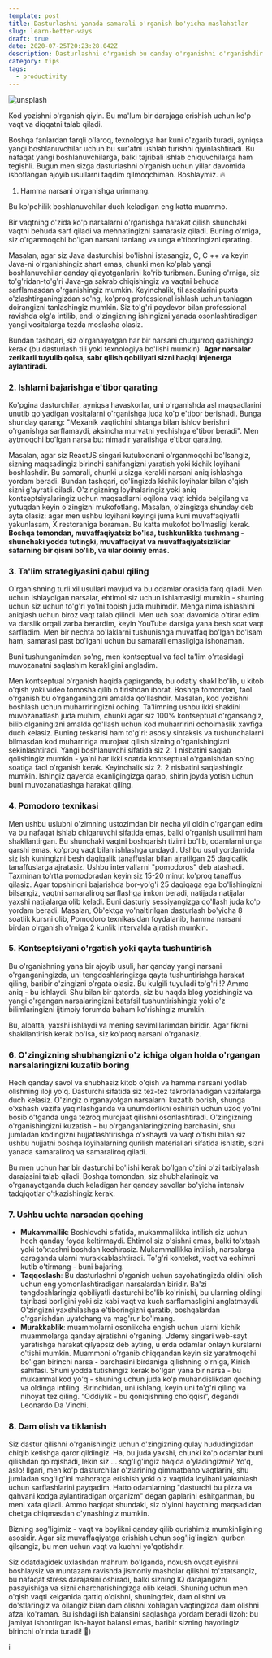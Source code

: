 ```yaml
---
template: post
title: Dasturlashni yanada samarali o'rganish bo'yicha maslahatlar
slug: learn-better-ways
draft: true
date: 2020-07-25T20:23:28.042Z
description: Dasturlashni o'rganish bu qanday o'rganishni o'rganishdir
category: tips
tags:
  - productivity
---
```

![unsplash](/media/jefferson-santos-9socnyqmkzi-unsplash.jpg "unsplash")

Kod yozishni o'rganish qiyin. Bu ma'lum bir darajaga erishish uchun ko'p vaqt va diqqatni talab qiladi.

Boshqa fanlardan farqli o'laroq, texnologiya har kuni o'zgarib turadi, ayniqsa yangi boshlanuvchilar uchun bu sur'atni ushlab turishni qiyinlashtiradi. Bu nafaqat yangi boshlanuvchilarga, balki tajribali ishlab chiquvchilarga ham tegishli. Bugun men sizga dasturlashni o'rganish uchun yillar davomida isbotlangan ajoyib usullarni taqdim qilmoqchiman. Boshlaymiz. 🔥

1. Hamma narsani o'rganishga urinmang.

Bu ko'pchilik boshlanuvchilar duch keladigan eng katta muammo. 

Bir vaqtning o'zida ko'p narsalarni o'rganishga harakat qilish shunchaki vaqtni behuda sarf qiladi va mehnatingizni samarasiz qiladi. Buning o'rniga, siz o'rganmoqchi bo'lgan narsani tanlang va unga e'tiboringizni qarating.

Masalan, agar siz Java dasturchisi bo'lishni istasangiz, C, C ++ va keyin Java-ni o'rganishingiz shart emas, chunki men ko'plab yangi boshlanuvchilar qanday qilayotganlarini ko'rib turibman. Buning o'rniga, siz to'g'ridan-to'g'ri Java-ga sakrab chiqishingiz va vaqtni behuda sarflamasdan o'rganishingiz mumkin. Keyinchalik, til asoslarini puxta o'zlashtirganingizdan so'ng, ko'proq professional ishlash uchun tanlagan doirangizni tanlashingiz mumkin. Siz to'g'ri poydevor bilan professional ravishda olg'a intilib, endi o'zingizning ishingizni yanada osonlashtiradigan yangi vositalarga tezda moslasha olasiz.

Bundan tashqari, siz o'rganayotgan har bir narsani chuqurroq qazishingiz kerak (bu dasturlash tili yoki texnologiya bo'lishi mumkin). **Agar narsalar zerikarli tuyulib qolsa, sabr qilish qobiliyati sizni haqiqi injenerga aylantiradi.**

### **2.** Ishlarni bajarishga e'tibor qarating

Ko'pgina dasturchilar, ayniqsa havaskorlar, uni o'rganishda asl maqsadlarini unutib qo'yadigan vositalarni o'rganishga juda ko'p e'tibor berishadi. Bunga shunday qarang: "Mexanik vaqtichini shtanga bilan ishlov berishni o'rganishga sarflamaydi, aksincha murvatni yechishga e'tibor beradi". Men aytmoqchi bo'lgan narsa bu: nimadir yaratishga e'tibor qarating.

Masalan, agar siz ReactJS singari kutubxonani o'rganmoqchi bo'lsangiz, sizning maqsadingiz birinchi sahifangizni yaratish yoki kichik loyihani boshlashdir. Bu samarali, chunki u sizga kerakli narsani aniq ishlashga yordam beradi. Bundan tashqari, qo'lingizda kichik loyihalar bilan o'qish sizni g'ayratli qiladi. O'zingizning loyihalaringiz yoki aniq kontseptsiyalaringiz uchun maqsadlarni oqilona vaqt ichida belgilang va yutuqdan keyin o'zingizni mukofotlang. Masalan, o'zingizga shunday deb ayta olasiz: agar men ushbu loyihani keyingi juma kuni muvaffaqiyatli yakunlasam, X restoraniga boraman. Bu katta mukofot bo'lmasligi kerak. **Boshqa tomondan, muvaffaqiyatsiz bo'lsa, tushkunlikka tushmang - shunchaki yodda tutingki, muvaffaqiyat va muvaffaqiyatsizliklar safarning bir qismi bo'lib, va ular doimiy emas.**

### 3. Ta'lim strategiyasini qabul qiling

O'rganishning turli xil usullari mavjud va bu odamlar orasida farq qiladi. Men uchun ishlaydigan narsalar, ehtimol siz uchun ishlamasligi mumkin - shuning uchun siz uchun to'g'ri yo'lni topish juda muhimdir. Menga nima ishlashini aniqlash uchun biroz vaqt talab qilindi. Men uch soat davomida o'tirar edim va darslik orqali zarba berardim, keyin YouTube darsiga yana besh soat vaqt sarfladim. Men bir nechta bo'laklarni tushunishga muvaffaq bo'lgan bo'lsam ham, samarasi past bo'lgani uchun bu samarali emasligiga ishonaman.

Buni tushunganimdan so'ng, men kontseptual va faol ta'lim o'rtasidagi muvozanatni saqlashim kerakligini angladim.

Men kontseptual o'rganish haqida gapirganda, bu odatiy shakl bo'lib, u kitob o'qish yoki video tomosha qilib o'tirishdan iborat. Boshqa tomondan, faol o'rganish bu o'rganganingizni amalda qo'llashdir. Masalan, kod yozishni boshlash uchun muharriringizni oching. Ta'limning ushbu ikki shaklini muvozanatlash juda muhim, chunki agar siz 100% kontseptual o'rgansangiz, bilib olganingizni amalda qo'llash uchun kod muharririni ocholmaslik xavfiga duch kelasiz. Buning teskarisi ham to'g'ri: asosiy sintaksis va tushunchalarni bilmasdan kod muharririga murojaat qilish sizning o'rganishingizni sekinlashtiradi. Yangi boshlanuvchi sifatida siz 2: 1 nisbatini saqlab qolishingiz mumkin - ya'ni har ikki soatda kontseptual o'rganishdan so'ng soatiga faol o'rganish kerak. Keyinchalik siz 2: 2 nisbatini saqlashingiz mumkin. Ishingiz qayerda ekanligingizga qarab, shirin joyda yotish uchun buni muvozanatlashga harakat qiling.

### 4. Pomodoro texnikasi

Men ushbu uslubni o'zimning ustozimdan bir necha yil oldin o'rgangan edim va bu nafaqat ishlab chiqaruvchi sifatida emas, balki o'rganish usulimni ham shakllantirgan. Bu shunchaki vaqtni boshqarish tizimi bo'lib, odamlarni unga qarshi emas, ko'proq vaqt bilan ishlashga undaydi. Ushbu usul yordamida siz ish kuningizni besh daqiqalik tanaffuslar bilan ajratilgan 25 daqiqalik tanaffuslarga ajratasiz. Ushbu intervallarni "pomodoros" deb atashadi. Taxminan to'rtta pomodoradan keyin siz 15-20 minut ko'proq tanaffus qilasiz. Agar topshiriqni bajarishda bor-yo'g'i 25 daqiqaga ega bo'lishingizni bilsangiz, vaqtni samaraliroq sarflashga imkon beradi, natijada natijalar yaxshi natijalarga olib keladi. Buni dasturiy sessiyangizga qo'llash juda ko'p yordam beradi. Masalan, Ob'ektga yo'naltirilgan dasturlash bo'yicha 8 soatlik kursni olib, Pomodoro texnikasidan foydalanib, hamma narsani birdan o'rganish o'rniga 2 kunlik intervalda ajratish mumkin.

### 5. Kontseptsiyani o'rgatish yoki qayta tushuntirish

Bu o'rganishning yana bir ajoyib usuli, har qanday yangi narsani o'rganganingizda, uni tengdoshlaringizga qayta tushuntirishga harakat qiling, baribir o'zingizni o'rgata olasiz. Bu kulgili tuyuladi to'g'ri !? Ammo aniq - bu ishlaydi. Shu bilan bir qatorda, siz bu haqda blog yozishingiz va yangi o'rgangan narsalaringizni batafsil tushuntirishingiz yoki o'z bilimlaringizni ijtimoiy forumda baham ko'rishingiz mumkin.

Bu, albatta, yaxshi ishlaydi va mening sevimlilarimdan biridir. Agar fikrni shakllantirish kerak bo'lsa, siz ko'proq narsani o'rganasiz.

### 6. O'zingizning shubhangizni o'z ichiga olgan holda o'rgangan narsalaringizni kuzatib boring

Hech qanday savol va shubhasiz kitob o'qish va hamma narsani yodlab olishning iloji yo'q. Dasturchi sifatida siz tez-tez takrorlanadigan vazifalarga duch kelasiz. O'zingiz o'rganayotgan narsalarni kuzatib borish, shunga o'xshash vazifa yaqinlashganda va unumdorlikni oshirish uchun uzoq yo'lni bosib o'tganda unga tezroq murojaat qilishni osonlashtiradi. O'zingizning o'rganishingizni kuzatish - bu o'rganganlaringizning barchasini, shu jumladan kodingizni hujjatlashtirishga o'xshaydi va vaqt o'tishi bilan siz ushbu hujjatni boshqa loyihalarning qurilish materiallari sifatida ishlatib, sizni yanada samaraliroq va samaraliroq qiladi.

Bu men uchun har bir dasturchi bo'lishi kerak bo'lgan o'zini o'zi tarbiyalash darajasini talab qiladi. Boshqa tomondan, siz shubhalaringiz va o'rganayotganda duch keladigan har qanday savollar bo'yicha intensiv tadqiqotlar o'tkazishingiz kerak.

### 7. Ushbu uchta narsadan qoching

* **Mukammallik**: Boshlovchi sifatida, mukammallikka intilish siz uchun hech qanday foyda keltirmaydi. Ehtimol siz o'sishni emas, balki to'xtash yoki to'xtashni boshdan kechirasiz. Mukammallikka intilish, narsalarga qaraganda ularni murakkablashtiradi. To'g'ri kontekst, vaqt va echimni kutib o'tirmang - buni bajaring.
* **Taqqoslash**: Bu dasturlashni o'rganish uchun sayohatingizda oldini olish uchun eng yomonlashtiradigan narsalardan biridir. Ba'zi tengdoshlaringiz qobiliyatli dasturchi bo'lib ko'rinishi, bu ularning oldingi tajribasi borligini yoki siz kabi vaqt va kuch sarflamasligini anglatmaydi. O'zingizni yaxshilashga e'tiboringizni qaratib, boshqalardan o'rganishdan uyatchang va mag'rur bo'lmang.
* **Murakkablik**: muammolarni osonlikcha engish uchun ularni kichik muammolarga qanday ajratishni o'rganing. Udemy singari web-sayt yaratishga harakat qilyapsiz deb ayting, u erda odamlar onlayn kurslarni o'tishi mumkin. Muammoni o'rganib chiqqandan keyin siz yaratmoqchi bo'lgan birinchi narsa - barchasini birdaniga qilishning o'rniga, Kirish sahifasi. Shuni yodda tutishingiz kerak bo'lgan yana bir narsa - bu mukammal kod yo'q - shuning uchun juda ko'p muhandislikdan qoching va oldinga intiling. Birinchidan, uni ishlang, keyin uni to'g'ri qiling va nihoyat tez qiling. “Oddiylik - bu qoniqishning cho'qqisi”, degandi Leonardo Da Vinchi.

### 8. Dam olish va tiklanish

Siz dastur qilishni o'rganishingiz uchun o'zingizning qulay hududingizdan chiqib ketishga qaror qildingiz. Ha, bu juda yaxshi, chunki ko'p odamlar buni qilishdan qo'rqishadi, lekin siz ... sog'lig'ingiz haqida o'yladingizmi? Yo'q, aslo! Ilgari, men ko'p dasturchilar o'zlarining qimmatbaho vaqtlarini, shu jumladan sog'lig'ini mahoratga erishish yoki o'z vaqtida loyihani yakunlash uchun sarflashlarini payqadim. Hatto odamlarning "dasturchi bu pizza va qahvani kodga aylantiradigan organizm" degan gaplarini eshitganman, bu meni xafa qiladi. Ammo haqiqat shundaki, siz o'yinni hayotning maqsadidan chetga chiqmasdan o'ynashingiz mumkin.

Bizning sog'ligimiz - vaqt va boylikni qanday qilib qurishimiz mumkinligining asosidir. Agar siz muvaffaqiyatga erishish uchun sog'lig'ingizni qurbon qilsangiz, bu men uchun vaqt va kuchni yo'qotishdir.

Siz odatdagidek uxlashdan mahrum bo'lganda, noxush ovqat eyishni boshlaysiz va muntazam ravishda jismoniy mashqlar qilishni to'xtatsangiz, bu nafaqat stress darajasini oshiradi, balki sizning IQ darajangizni pasayishiga va sizni charchatishingizga olib keladi. Shuning uchun men o'qish vaqti kelganida qattiq o'qishni, shuningdek, dam olishni va do'stlaringiz va oilangiz bilan dam olishni xohlagan vaqtingizda dam olishni afzal ko'raman. Bu ishdagi ish balansini saqlashga yordam beradi (Izoh: bu jamiyat ishontirgan ish-hayot balansi emas, baribir sizning hayotingiz birinchi o'rinda turadi! 🙂)

i